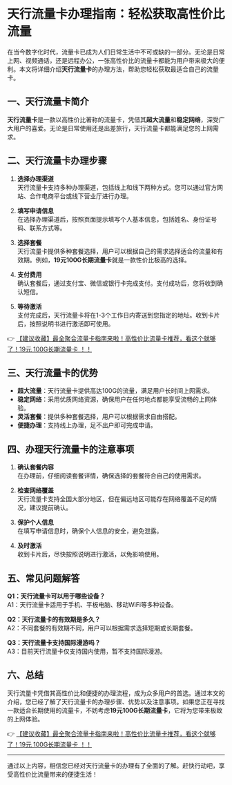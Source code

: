 # 天行流量卡办理指南：轻松获取高性价比流量

在当今数字化时代，流量卡已成为人们日常生活中不可或缺的一部分。无论是日常上网、视频通话，还是远程办公，一张高性价比的流量卡都能为用户带来极大的便利。本文将详细介绍**天行流量卡**的办理方法，帮助您轻松获取最适合自己的流量卡。

## 一、天行流量卡简介

**天行流量卡**是一款以高性价比著称的流量卡，凭借其**超大流量**和**稳定网络**，深受广大用户的喜爱。无论是日常使用还是出差旅行，天行流量卡都能满足您的上网需求。

## 二、天行流量卡办理步骤

1. **选择办理渠道**  
   天行流量卡支持多种办理渠道，包括线上和线下两种方式。您可以通过官方网站、合作电商平台或线下营业厅进行办理。

2. **填写申请信息**  
   在选择办理渠道后，按照页面提示填写个人基本信息，包括姓名、身份证号码、联系方式等。

3. **选择套餐**  
   天行流量卡提供多种套餐选择，用户可以根据自己的需求选择适合的流量和有效期。例如，**19元100G长期流量卡**就是一款性价比极高的选择。

4. **支付费用**  
   确认套餐后，通过支付宝、微信或银行卡完成支付。支付成功后，您将收到确认短信。

5. **等待激活**  
   支付完成后，天行流量卡将在1-3个工作日内寄送到您指定的地址。收到卡片后，按照说明书进行激活即可使用。

👉 [【建议收藏】最全聚合流量卡指南来啦！高性价比流量卡推荐，看这个就够了！19元 100G长期流量卡 ！！](https://bit.ly/Liuliangka)

## 三、天行流量卡的优势

- **超大流量**：天行流量卡提供高达100G的流量，满足用户长时间上网需求。  
- **稳定网络**：采用优质网络资源，确保用户在任何地点都能享受流畅的上网体验。  
- **灵活套餐**：提供多种套餐选择，用户可以根据需求自由搭配。  
- **便捷办理**：支持线上办理，足不出户即可完成申请。

## 四、办理天行流量卡的注意事项

1. **确认套餐内容**  
   在办理前，仔细阅读套餐详情，确保选择的套餐符合自己的使用需求。

2. **检查网络覆盖**  
   天行流量卡支持全国大部分地区，但在偏远地区可能存在网络覆盖不足的情况，建议提前确认。

3. **保护个人信息**  
   在填写申请信息时，确保个人信息的安全，避免泄露。

4. **及时激活**  
   收到卡片后，尽快按照说明进行激活，以免影响使用。

## 五、常见问题解答

**Q1：天行流量卡可以用于哪些设备？**  
A1：天行流量卡适用于手机、平板电脑、移动WiFi等多种设备。

**Q2：天行流量卡的有效期是多久？**  
A2：不同套餐的有效期不同，用户可以根据需求选择短期或长期套餐。

**Q3：天行流量卡支持国际漫游吗？**  
A3：目前天行流量卡仅支持国内使用，暂不支持国际漫游。

## 六、总结

天行流量卡凭借其高性价比和便捷的办理流程，成为众多用户的首选。通过本文的介绍，您已经了解了天行流量卡的办理步骤、优势以及注意事项。如果您正在寻找一款适合长期使用的流量卡，不妨考虑**19元100G长期流量卡**，它将为您带来极致的上网体验。

👉 [【建议收藏】最全聚合流量卡指南来啦！高性价比流量卡推荐，看这个就够了！19元 100G长期流量卡 ！！](https://bit.ly/Liuliangka)

---

通过以上内容，相信您已经对天行流量卡的办理有了全面的了解。赶快行动吧，享受高性价比流量带来的便捷生活！